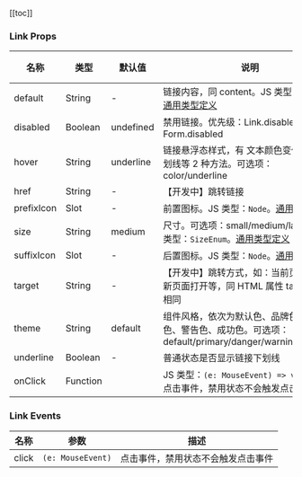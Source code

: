 [//]: # (:: BASE_DOC ::)

[//]: # (## API)
[[toc]]
### Link Props

名称 | 类型 | 默认值 | 说明 | 必传
-- | -- | -- | -- | --
default | String  | - | 链接内容，同 content。JS 类型：`Node`。[通用类型定义](https://github.com/Tencent/tdesign-vue-next/blob/develop/src/common.JS) | N
disabled | Boolean | undefined | 禁用链接。优先级：Link.disabled > Form.disabled | N
hover | String | underline | 链接悬浮态样式，有 文本颜色变化、添加下划线等 2 种方法。可选项：color/underline | N
href | String | - | 【开发中】跳转链接 | N
prefixIcon | Slot  | - | 前置图标。JS 类型：`Node`。[通用类型定义](https://github.com/Tencent/tdesign-vue-next/blob/develop/src/common.JS) | N
size | String | medium | 尺寸。可选项：small/medium/large。JS 类型：`SizeEnum`。[通用类型定义](https://github.com/Tencent/tdesign-vue-next/blob/develop/src/common.JS) | N
suffixIcon | Slot  | - | 后置图标。JS 类型：`Node`。[通用类型定义](https://github.com/Tencent/tdesign-vue-next/blob/develop/src/common.JS) | N
target | String | - | 【开发中】跳转方式，如：当前页面打开、新页面打开等，同 HTML 属性 target 含义相同 | N
theme | String | default | 组件风格，依次为默认色、品牌色、危险色、警告色、成功色。可选项：default/primary/danger/warning/success | N
underline | Boolean | - | 普通状态是否显示链接下划线 | N
onClick | Function |  | JS 类型：`(e: MouseEvent) => void`<br/>点击事件，禁用状态不会触发点击事件 | N

### Link Events

名称 | 参数 | 描述
-- | -- | --
click | `(e: MouseEvent)` | 点击事件，禁用状态不会触发点击事件
